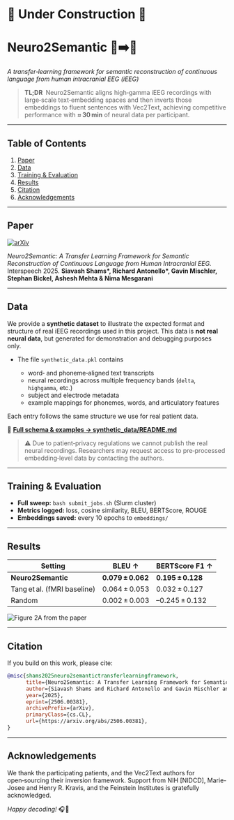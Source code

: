 # 🚧 Under Construction 🚧

# Neuro2Semantic 🧠➡️💬

*A transfer‑learning framework for semantic reconstruction of continuous language from human intracranial EEG (iEEG)*

> **TL;DR** Neuro2Semantic aligns high‑gamma iEEG recordings with large‑scale text‑embedding spaces and then inverts those embeddings to fluent sentences with Vec2Text, achieving competitive performance with **≈ 30 min** of neural data per participant.

---


## Table of Contents

1. [Paper](#paper)
2. [Data](#data)
3. [Training & Evaluation](#training--evaluation)
4. [Results](#results)
5. [Citation](#citation)
6. [Acknowledgements](#acknowledgements)

---

## Paper

[![arXiv](https://img.shields.io/badge/arXiv-2506.00381-b31b1b.svg)](https://arxiv.org/abs/2506.00381)

*Neuro2Semantic: A Transfer Learning Framework for Semantic Reconstruction of Continuous Language from Human Intracranial EEG.* Interspeech 2025.
**Siavash Shams\*, Richard Antonello\*, Gavin Mischler, Stephan Bickel, Ashesh Mehta & Nima Mesgarani**

---

## Data

We provide a **synthetic dataset** to illustrate the expected format and structure of real iEEG recordings used in this project. This data is **not real neural data**, but generated for demonstration and debugging purposes only.

* The file `synthetic_data.pkl` contains

  * word‑ and phoneme‑aligned text transcripts
  * neural recordings across multiple frequency bands (`delta`, `highgamma`, etc.)
  * subject and electrode metadata
  * example mappings for phonemes, words, and articulatory features

Each entry follows the same structure we use for real patient data.

📄 **[Full schema & examples → synthetic\_data/README.md](synthetic_data/README.md)**

> ⚠️ Due to patient‑privacy regulations we cannot publish the real neural recordings. Researchers may request access to pre‑processed embedding‑level data by contacting the authors.

---

## Training & Evaluation

* **Full sweep:** `bash submit_jobs.sh` (Slurm cluster)
* **Metrics logged:** loss, cosine similarity, BLEU, BERTScore, ROUGE
* **Embeddings saved:** every 10 epochs to `embeddings/`

---

## Results

| Setting                     | BLEU ↑            | BERTScore F1 ↑    |
| --------------------------- | ----------------- | ----------------- |
| **Neuro2Semantic**          | **0.079 ± 0.062** | **0.195 ± 0.128** |
| Tang et al. (fMRI baseline) | 0.064 ± 0.053     | 0.032 ± 0.127     |
| Random                      | 0.002 ± 0.003     | –0.245 ± 0.132    |

![Figure 2A from the paper](docs/fig2A.png)

---

## Citation

If you build on this work, please cite:

```bibtex
@misc{shams2025neuro2semantictransferlearningframework,
      title={Neuro2Semantic: A Transfer Learning Framework for Semantic Reconstruction of Continuous Language from Human Intracranial EEG}, 
      author={Siavash Shams and Richard Antonello and Gavin Mischler and Stephan Bickel and Ashesh Mehta and Nima Mesgarani},
      year={2025},
      eprint={2506.00381},
      archivePrefix={arXiv},
      primaryClass={cs.CL},
      url={https://arxiv.org/abs/2506.00381}, 
}
```

---

## Acknowledgements

We thank the participating patients, and the Vec2Text authors for open‑sourcing their inversion framework. Support from NIH \[NIDCD], Marie-Josee and Henry R. Kravis, and the Feinstein Institutes is gratefully acknowledged.

*Happy decoding!* 🎧📝
